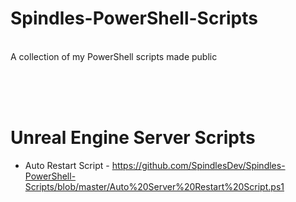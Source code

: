 # Spindles-PowerShell-Scripts

<br>
A collection of my PowerShell scripts made public

<br><br><br>
# Unreal Engine Server Scripts
- Auto Restart Script - https://github.com/SpindlesDev/Spindles-PowerShell-Scripts/blob/master/Auto%20Server%20Restart%20Script.ps1
